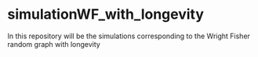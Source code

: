 # simulationWF_with_longevity
In this repository will be the simulations corresponding to the Wright Fisher random graph with longevity
